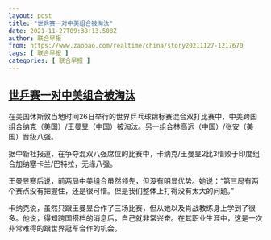 ```yaml
---
layout: post
title: "世乒赛一对中美组合被淘汰"
date: 2021-11-27T09:38:13.508Z
author: 联合早报
from: https://www.zaobao.com/realtime/china/story20211127-1217670
tags: [ 联合早报 ]
categories: [ 联合早报 ]
---
```

<!--1638029760000-->
[世乒赛一对中美组合被淘汰](https://www.zaobao.com/realtime/china/story20211127-1217670)
------

<div>
<p>在美国休斯敦当地时间26日举行的世界乒乓球锦标赛混合双打比赛中，中美跨国组合纳克（美国）/王曼昱（中国）被淘汰。另一组合林高远（中国）/张安（美国）晋级八强。</p><p>据中新社报道，在争夺混双八强席位的比赛中，卡纳克/王曼昱2比3惜败于印度组合加纳塞卡兰/巴特拉，无缘八强。</p><p>王曼昱赛后说，前两局中美组合虽然领先，但没有明显优势。她说：“第三局有两个赛点没有把握住，还是很可惜。但是我们整体上打得没有太大的问题。”</p><section id="imu"><div id="dfp-ad-imu1">        </div></section><p>卡纳克说，虽然只跟王曼昱合作了三场比赛，但从她以及肖战教练身上学到了很多。他说，得知跨国搭档的消息后，自己就非常兴奋。在其职业生涯中，这是一次非常难得的跟世界冠军合作的机会。</p>      <div class="cx_paywall_placeholder" id="sph_cdp_40"></div>
</div>
